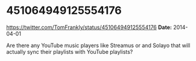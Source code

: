 # 451064949125554176
https://twitter.com/TomFrankly/status/451064949125554176
**Date:** 2014-04-01

Are there any YouTube music players like Streamus or and Solayo that will actually sync their playlists with YouTube playlists?
